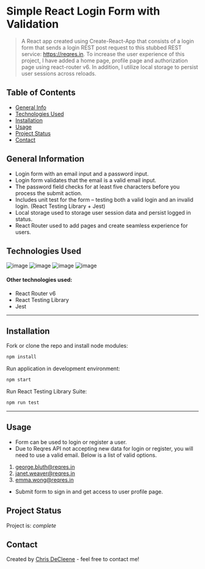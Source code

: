 # Simple React Login Form with Validation

> A React app created using Create-React-App that consists of a login form that sends a login REST post request to this stubbed REST service: https://reqres.in. To increase the user experience of this project, I have added a home page, profile page and authorization page using react-router v6. In addition, I utilize local storage to persist user sessions across reloads.

## Table of Contents

- [General Info](#general-information)
- [Technologies Used](#technologies-used)
- [Installation](#installation)
- [Usage](#usage)
- [Project Status](#project-status)
- [Contact](#contact)

## General Information

- Login form with an email input and a password input.
- Login form validates that the email is a valid email input.
- The password field checks for at least five characters before you process the submit action.
- Includes unit test for the form – testing both a valid login and an invalid login. (React Testing Library + Jest)
- Local storage used to storage user session data and persist logged in status.
- React Router used to add pages and create seamless experience for users.

## Technologies Used

![image](https://img.icons8.com/office/40/000000/react.png)
![image](https://img.icons8.com/color/48/000000/javascript--v1.png)
![image](https://img.icons8.com/color/48/000000/git.png)
![image](https://img.icons8.com/fluent/48/000000/github.png)

#### Other technologies used:

- React Router v6
- React Testing Library
- Jest

---

## Installation

Fork or clone the repo and install node modules:

```bash
npm install
```

Run application in development environment:

```bash
npm start
```

Run React Testing Library Suite:

```bash
npm run test
```

---

## Usage

- Form can be used to login or register a user.
- Due to Reqres API not accepting new data for login or register, you will need to use a valid email. Below is a list of valid options.

1. george.bluth@reqres.in
2. janet.weaver@reqres.in
3. emma.wong@reqres.in

- Submit form to sign in and get access to user profile page.

## Project Status

Project is: _complete_

## Contact

Created by [Chris DeCleene](https://chrisdecleene.github.io/) - feel free to contact me!

<!-- Optional -->
<!-- ## License -->
